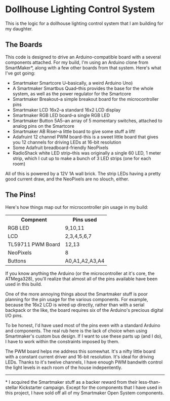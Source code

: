 # Dollhouse Lighting Control System

This is the logic for a dollhouse lighting control system that I am building for my daughter.

## The Boards

This code is designed to drive an Arduino-compatible board with a several components attached. For my build, I'm using an Arduino clone from SmartMaker*, along with a few other boards from that system. Here's what I've got going:

* Smartmaker Smartcore U–basically, a weird Arduino Uno)
* A Smartmaker Smartbus Quad–this provides the base for the whole system, as well as the power regulator for the Smartcore
* Smartmaker Breakout–a simple breakout board for the microcontroller pins
* Smartmaker LCD 16x2–a standard 16x2 LCD display
* Smartmaker RGB LED board–a single RGB LED
* Smartmaker Button 5A5–an array of 5 momentary switches, attached to analog pins on the Smartcore
* Smartmaker AB Riser–a little board to give some stuff a lift!
* Adafruint 12 channel PWM board-this is a sweet little board that gives you 12 channels for driving LEDs at 16-bit resolution
* Some Adafruit breadboard-friendly NeoPixels
* RadioShack white LED strip–this was originally a single 60 LED, 1 meter strip, which I cut up to make a bunch of 3 LED strips (one for each room)

All of this is powered by a 12V 1A wall brick. The strip LEDs having a pretty good current draw, and the NeoPixels are no slouch, either.

## The Pins!

Here's how things map out for microcontroller pin usage in my build:

<table>
	<tbody>
		<tr>
			<th>Compnent</th>
			<th>Pins used</th>
		</tr>
		<tr>
			<td>RGB LED</td>
			<td>9,10,11</td>
		</tr>
		<tr>
			<td>LCD</td>
			<td>2,3,4,5,6,7</td>
		</tr>
		<tr>
			<td>TL59711 PWM Board</td>
			<td>12,13</td>
		</tr>
		<tr>
			<td>NeoPixels</td>
			<td>8</td>
		</tr>
		<tr>
			<td>Buttons</td>
			<td>A0,A1,A2,A3,A4</td>
		</tr>
	</tbody>
</table>

If you know anything the Arduino (or the microcontroller at it's core, the ATMega328), you'll realize that almost all of the pins available have been used in this build.

One of the more annoying things about the Smartmaker stuff is poor planning for the pin usage for the various components. For example, because the 16x2 LCD is wired up directly, rather than with a serial backpack or the like, the board requires six of the Arduino's precious digital I/O pins.

To be honest, I'd have used most of the pins even with a standard Arduino and components. The real rub here is the lack of choice when using Smartmaker's custom bus design. If I want to use these parts up (and I do), I have to work within the constraints imposed by them.

The PWM board helps me address this somewhat. It's a nifty little board with a constant current driver and 16-bit resolution. It's ideal for driving LEDs. Thanks to it's twelve channels, I have enough PWM bandwith control the light levels in each room of the house indepentently.

----------

\* I acquired the Smartmaker stuff as a backer reward from their less-than-stellar Kickstarter campaign. Except for the components that I have used in this project, I have sold off all of my Smartmaker Open System components.
